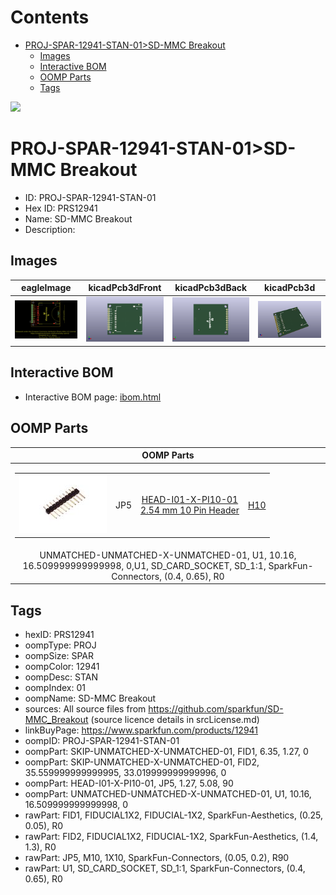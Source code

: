 



Contents
========

* [PROJ-SPAR-12941-STAN-01>SD-MMC Breakout](#proj-spar-12941-stan-01sd-mmc-breakout)
	* [Images](#images)
	* [Interactive BOM](#interactive-bom)
	* [OOMP Parts](#oomp-parts)
	* [Tags](#tags)
  
![][im]
# PROJ-SPAR-12941-STAN-01>SD-MMC Breakout

- ID: PROJ-SPAR-12941-STAN-01
- Hex ID: PRS12941
- Name: SD-MMC Breakout
- Description: 

## Images
  
  

|eagleImage|kicadPcb3dFront|kicadPcb3dBack|kicadPcb3d|
| :---: | :---: | :---: | :---: |
|[![eagleImage](eagleImage_140.png)](eagleImage_600.png)|[![kicadPcb3dFront](kicadPcb3dFront_140.png)](kicadPcb3dFront_600.png)|[![kicadPcb3dBack](kicadPcb3dBack_140.png)](kicadPcb3dBack_600.png)|[![kicadPcb3d](kicadPcb3d_140.png)](kicadPcb3d_600.png)|

## Interactive BOM

- Interactive BOM page: [ibom.html](kicad/bom/ibom.html)

## OOMP Parts
  

|OOMP Parts|
| :---: |
|<table><tr><td>![HEAD-I01-X-PI10-01](https://raw.githubusercontent.com/oomlout/oomlout_OOMP_parts/main/HEAD-I01-X-PI10-01/image_140.jpg)</td><td> JP5</td><td>[HEAD-I01-X-PI10-01<br>2.54 mm 10 Pin Header](https://github.com/oomlout/oomlout_OOMP_parts/tree/main/HEAD-I01-X-PI10-01/)</td><td>[H10](https://github.com/oomlout/oomlout_OOMP_parts/tree/main/HEAD-I01-X-PI10-01/)</td></tr></table>|
|UNMATCHED-UNMATCHED-X-UNMATCHED-01, U1, 10.16, 16.509999999999998, 0,U1, SD_CARD_SOCKET, SD_1:1, SparkFun-Connectors, (0.4, 0.65), R0|

## Tags

- hexID: PRS12941
- oompType: PROJ
- oompSize: SPAR
- oompColor: 12941
- oompDesc: STAN
- oompIndex: 01
- oompName: SD-MMC Breakout
- sources: All source files from https://github.com/sparkfun/SD-MMC_Breakout (source licence details in srcLicense.md)
- linkBuyPage: https://www.sparkfun.com/products/12941
- oompID: PROJ-SPAR-12941-STAN-01
- oompPart: SKIP-UNMATCHED-X-UNMATCHED-01, FID1, 6.35, 1.27, 0
- oompPart: SKIP-UNMATCHED-X-UNMATCHED-01, FID2, 35.559999999999995, 33.019999999999996, 0
- oompPart: HEAD-I01-X-PI10-01, JP5, 1.27, 5.08, 90
- oompPart: UNMATCHED-UNMATCHED-X-UNMATCHED-01, U1, 10.16, 16.509999999999998, 0
- rawPart: FID1, FIDUCIAL1X2, FIDUCIAL-1X2, SparkFun-Aesthetics, (0.25, 0.05), R0
- rawPart: FID2, FIDUCIAL1X2, FIDUCIAL-1X2, SparkFun-Aesthetics, (1.4, 1.3), R0
- rawPart: JP5, M10, 1X10, SparkFun-Connectors, (0.05, 0.2), R90
- rawPart: U1, SD_CARD_SOCKET, SD_1:1, SparkFun-Connectors, (0.4, 0.65), R0



[im]: kicadPcb3d_450.png
